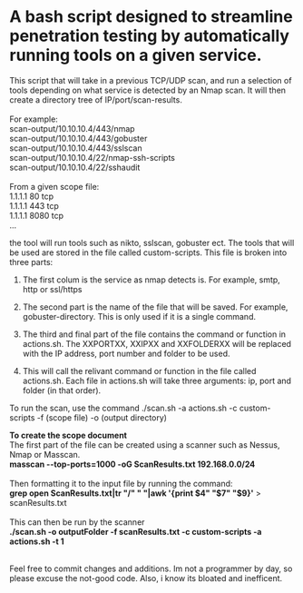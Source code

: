# A bash script designed to streamline penetration testing by automatically running tools on a given service. 
This script that will take in a previous TCP/UDP scan, and run a selection of tools depending on what service is detected by an Nmap scan. It will then create a directory tree of IP/port/scan-results.
<br><br>For example:
<br> scan-output/10.10.10.4/443/nmap
<br> scan-output/10.10.10.4/443/gobuster
<br> scan-output/10.10.10.4/443/sslscan
<br> scan-output/10.10.10.4/22/nmap-ssh-scripts
<br> scan-output/10.10.10.4/22/sshaudit
<br><br>
From a given scope file:
<br>1.1.1.1 80 tcp
<br>1.1.1.1 443 tcp
<br>1.1.1.1 8080 tcp
<br>...

the tool will run tools such as nikto, sslscan, gobuster ect. The tools that will be used are stored in the file called custom-scripts. This file is broken into three parts:
1. The first colum is the service as nmap detects is. For example, smtp, http or ssl/https

2. The second part is the name of the file that will be saved. For example, gobuster-directory. This is only used if it is a single command. 

3. The third and final part of the file contains the command or function in actions.sh. The XXPORTXX, XXIPXX and XXFOLDERXX will be replaced with the IP address, port number and folder to be used.

4. This will call the relivant command or function in the file called actions.sh. Each file in actions.sh will take three arguments: ip, port and folder (in that order).

To run the scan, use the command ./scan.sh -a actions.sh -c custom-scripts -f (scope file) -o (output directory) 

**To create the scope document**
<br>The first part of the file can be created using a scanner such as Nessus, Nmap or Masscan. 
<br>**masscan --top-ports=1000 -oG ScanResults.txt 192.168.0.0/24**
<br><br>Then formatting it to the input file by running the command:
<br>**grep open ScanResults.txt|tr "/" " "|awk '{print $4" "$7" "$9}'** > scanResults.txt
<br><br>This can then be run by the scanner
<br>**./scan.sh -o outputFolder -f scanResults.txt -c custom-scripts -a actions.sh -t 1**
<br><br>

Feel free to commit changes and additions. Im not a programmer by day, so please excuse the not-good code. Also, i know its bloated and inefficent.
